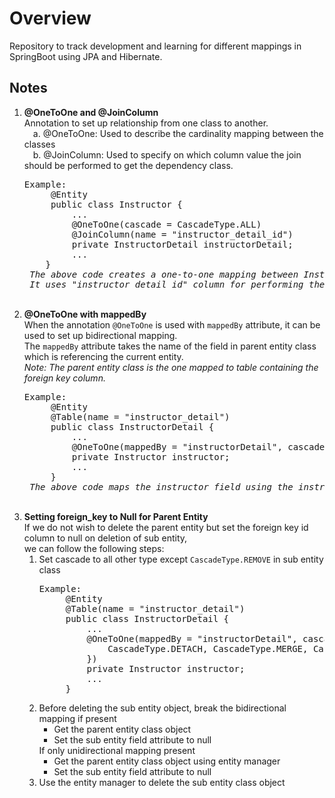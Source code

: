 <h1>Overview</h1>

Repository to track development and learning for different mappings in SpringBoot using JPA and Hibernate. 

<h2>Notes</h2>

1. <strong>@OneToOne and @JoinColumn</strong> <br>
    Annotation to set up relationship from one class to another. <br>
    &emsp;a. @OneToOne: Used to describe the cardinality mapping between the classes <br>
    &emsp;b. @JoinColumn: Used to specify on which column value the join should be performed to get the dependency class. <br>
    <pre>Example:
        @Entity
        public class Instructor {
            ...
            @OneToOne(cascade = CascadeType.ALL)
            @JoinColumn(name = "instructor_detail_id")
            private InstructorDetail instructorDetail;
            ...
       }
    <em>The above code creates a one-to-one mapping between Instructor and InstructorDetail class 
    It uses "instructor_detail_id" column for performing the join to get InstructorDetail</em> </pre> <br>
2. <strong>@OneToOne with mappedBy</strong> <br>
    When the annotation <code>@OneToOne</code> is used with <code>mappedBy</code> attribute, it can be used to set up bidirectional mapping. <br>
    The <code>mappedBy</code> attribute takes the name of the field in parent entity class which is referencing the current entity. <br>
    <em>Note: The parent entity class is the one mapped to table containing the foreign key column.</em> <br>
    <pre>Example:
        @Entity
        @Table(name = "instructor_detail")
        public class InstructorDetail {
            ...
            @OneToOne(mappedBy = "instructorDetail", cascade = CascadeType.ALL)
            private Instructor instructor;
            ...
        }
    <em>The above code maps the instructor field using the instructorDetail field in the Instructor entity</em></pre> <br>
3. <strong>Setting foreign_key to Null for Parent Entity</strong> <br>
    If we do not wish to delete the parent entity but set the foreign key id column to null on deletion of sub entity, <br>
    we can follow the following steps:
    <ol>
        <li>Set cascade to all other type except <code>CascadeType.REMOVE</code> in sub entity class
            <pre>Example:
        @Entity
        @Table(name = "instructor_detail")
        public class InstructorDetail {
            ...
            @OneToOne(mappedBy = "instructorDetail", cascade = {
                CascadeType.DETACH, CascadeType.MERGE, CascadeType.PERSIST, CascadeType.REFRESH
            })
            private Instructor instructor;
            ...
        }</pre>
        </li>
        <li>Before deleting the sub entity object, break the bidirectional mapping if present
            <ul>
                <li>Get the parent entity class object</li>
                <li>Set the sub entity field attribute to null</li>
            </ul>
            If only unidirectional mapping present
            <ul>
                <li>Get the parent entity class object using entity manager</li>
                <li>Set the sub entity field attribute to null</li>
            </ul>
        </li>
        <li>Use the entity manager to delete the sub entity class object</li>
    </ol> <br><br>
